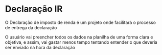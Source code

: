 # Declaração IR

O Declaração de imposto de renda é um projeto onde facilitará o processo de entrega da declaração

O usuário vai preencher todos os dados na planilha de uma forma clara e objetiva, e assim, vai gastar menos tempo tentando entender o que deveria ser enviado na hora da declaração 
